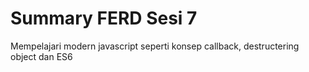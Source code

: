# Summary FERD Sesi 7

Mempelajari modern javascript seperti konsep callback, destructering object dan ES6
